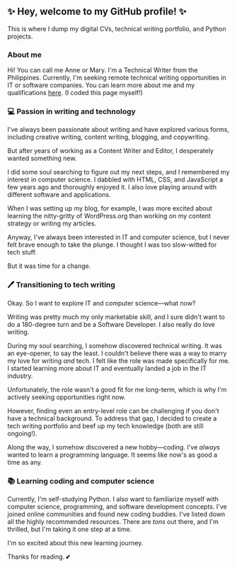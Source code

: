 ## ✨ Hey, welcome to my GitHub profile! ✨
This is where I dump my digital CVs, technical writing portfolio, and Python projects. 

### About me

Hi! You can call me Anne or Mary. I'm a Technical Writer from the Philippines. Currently, I'm seeking remote technical writing opportunities in IT or software companies. You can learn more about me and my qualifications [here](https://marytanaelwriter.com). (I coded this page myself!)

### 💻 Passion in writing and technology

I've always been passionate about writing and have explored various forms, including creative writing, content writing, blogging, and copywriting. 

But after years of working as a Content Writer and Editor, I desperately wanted something new.

I did some soul searching to figure out my next steps, and I remembered my interest in computer science. I dabbled with HTML, CSS, and JavaScript a few years ago and thoroughly enjoyed it. I also love playing around with different software and applications. 

When I was setting up my blog, for example, I was more excited about learning the nitty-gritty of WordPress.org than working on my content strategy or writing my articles. 

Anyway, I've always been interested in IT and computer science, but I never felt brave enough to take the plunge. I thought I was too slow-witted for tech stuff. 

But it was time for a change.

### 🖊️ Transitioning to tech writing

Okay. So I want to explore IT and computer science—what now? 

Writing was pretty much my only marketable skill, and I sure didn't want to do a 180-degree turn and be a Software Developer. I also really do love writing.

During my soul searching, I somehow discovered technical writing. It was an eye-opener, to say the least. I couldn't believe there was a way to marry my love for writing *and* tech. I felt like the role was made specifically for me. I started learning more about IT and eventually landed a job in the IT industry.

Unfortunately, the role wasn't a good fit for me long-term, which is why I'm actively seeking opportunities right now.

However, finding even an entry-level role can be challenging if you don't have a technical background. To address that gap, I decided to create a tech writing portfolio and beef up my tech knowledge (both are still ongoing!). 

Along the way, I somehow discovered a new hobby—coding. I've *always* wanted to learn a programming language. It seems like now's as good a time as any.

### 📚 Learning coding and computer science

Currently, I'm self-studying Python. I also want to familiarize myself with computer science, programming, and software development concepts. I've joined online communities and found new coding buddies. I've listed down all the highly recommended resources. There are *tons* out there, and I'm thrilled, but I'm taking it one step at a time.

I'm so excited about this new learning journey. 

Thanks for reading. 💕
